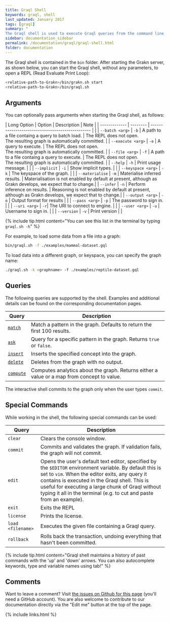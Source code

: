 ```yaml
---
title: Graql Shell
keywords: graql, shell
last_updated: January 2017
tags: [graql]
summary: "
The Graql shell is used to execute Graql queries from the command line, or to let Graql be invoked from other applications."
sidebar: documentation_sidebar
permalink: /documentation/graql/graql-shell.html
folder: documentation
---
```


The Graql shell is contained in the `bin` folder. After starting the Grakn server, as shown below, you can start the Graql shell, without any parameters, to open a REPL (Read Evaluate Print Loop):

```bash
<relative-path-to-Grakn>/bin/grakn.sh start 
<relative-path-to-Grakn>/bin/graql.sh
```

## Arguments

You can optionally pass arguments when starting the Graql shell, as follows:


| Long Option   | Option   | Description                                      | Note |
| ------------- | -------- | ------------------------------------------------ | |
| `--batch <arg>`     | `-b`     | A path to a file containg a query to batch load. | The REPL does not open. <br/> The resulting graph is automatically committed. |
| `--execute <arg>`     | `-e`     | A query to execute.                              | The REPL does not open. <br/> The resulting graph is automatically committed. |
| `--file <arg>`      | `-f`     | A path to a file containg a query to execute.    | The REPL does not open. <br/> The resulting graph is automatically committed. |
| `--help`      | `-h`     | Print usage message.                             | |
| `--implicit`  | `-i`     | Show implicit types.                             | | 
| `--keyspace <arg>`  | `-k`     | The keyspace of the graph.                 | |
| `--materialise` | `-m`   | Materialise inferred results.                    | Materialisation is not enabled by default at present, although as Grakn develops, we expect that to change.|
| `--infer`     | `-n`     | Perform inference on results.                    | Reasoning is not enabled by default at present, although as Grakn develops, we expect that to change.|
| `--output <arg>`  | `-o` | Output format for results                        | | 
| `--pass <arg>`    | `-p`     | The password to sign in.                     | |
| `--uri <arg>`   | `-r`|  The URI to connect to engine.                            | |
| `--user <arg>`  | `-u`     | Username to sign in.                    | |
| `--version`     | `-v`     | Print version                                    | |


{% include tip.html content="You can see this list in the terminal by typing `graql.sh -h`" %}

For example, to load some data from a file into a graph:

```bash
bin/graql.sh -f ./examples/mammal-dataset.gql
```


To load data into a different graph, or keyspace, you can specify the graph name:

```bash
./graql.sh -k <graphname> -f ./examples/reptile-dataset.gql
``` 

## Queries

The following queries are supported by the shell. Examples and additional details can be found on the corresponding documentation pages.

| Query | Description                                   |
| ----------- | --------------------------------------------- |
| [`match`](./match-queries.html)     | Match a pattern in the graph. Defaults to return the first 100 results. |
| [`ask`](./ask-queries.html)       | Query for a specific pattern in the graph. Returns `true` or `false`. |
| [`insert`](./insert-queries.html)    | Inserts the specified concept into the graph. |
| [`delete`](./delete-queries.html)    | Deletes from the graph with no output. |
| [`compute`](./compute-queries.html)   | Computes analytics about the graph. Returns either a value or a map from concept to value. |

   
The interactive shell commits to the graph only when the user types `commit`.

## Special Commands

While working in the shell, the following special commands can be used:

| Query        | Description                                            |
| -----------  | ------------------------------------------------------ |
| `clear`      | Clears the console window. |
| `commit`     | Commits and validates the graph. If validation fails, the graph will not commit. |
| `edit`       | Opens the user's default text editor, specified by the `$EDITOR` environment variable. By default this is set to `vim`. When the editor exits, any query it contains is executed in the Graql shell. This is useful for executing a large chunk of Graql without typing it all in the terminal (e.g. to cut and paste from an example). |
| `exit`       | Exits the REPL |
| `license`    | Prints the license. |
| `load <filename>` | Executes the given file containing a Graql query. |
| `rollback`   | Rolls back the transaction, undoing everything that hasn't been committed. |

{% include tip.html content="Graql shell maintains a history of past commands with the 'up' and 'down' arrows. You can also autocomplete keywords, type and variable names using tab!" %}


## Comments
Want to leave a comment? Visit <a href="https://github.com/graknlabs/docs/issues/42" target="_blank">the issues on Github for this page</a> (you'll need a GitHub account). You are also welcome to contribute to our documentation directly via the "Edit me" button at the top of the page.

{% include links.html %}
